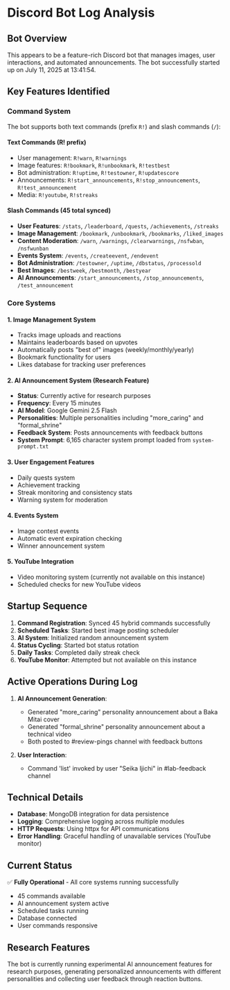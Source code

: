 # Discord Bot Log Analysis

## Bot Overview
This appears to be a feature-rich Discord bot that manages images, user interactions, and automated announcements. The bot successfully started up on July 11, 2025 at 13:41:54.

## Key Features Identified

### Command System
The bot supports both text commands (prefix `R!`) and slash commands (`/`):

#### Text Commands (R! prefix)
- User management: `R!warn`, `R!warnings` 
- Image features: `R!bookmark`, `R!unbookmark`, `R!testbest`
- Bot administration: `R!uptime`, `R!testowner`, `R!updatescore`
- Announcements: `R!start_announcements`, `R!stop_announcements`, `R!test_announcement`
- Media: `R!youtube`, `R!streaks`

#### Slash Commands (45 total synced)
- **User Features**: `/stats`, `/leaderboard`, `/quests`, `/achievements`, `/streaks`
- **Image Management**: `/bookmark`, `/unbookmark`, `/bookmarks`, `/liked_images`
- **Content Moderation**: `/warn`, `/warnings`, `/clearwarnings`, `/nsfwban`, `/nsfwunban`
- **Events System**: `/events`, `/createevent`, `/endevent`
- **Bot Administration**: `/testowner`, `/uptime`, `/dbstatus`, `/processold`
- **Best Images**: `/bestweek`, `/bestmonth`, `/bestyear`
- **AI Announcements**: `/start_announcements`, `/stop_announcements`, `/test_announcement`

### Core Systems

#### 1. Image Management System
- Tracks image uploads and reactions
- Maintains leaderboards based on upvotes
- Automatically posts "best of" images (weekly/monthly/yearly)
- Bookmark functionality for users
- Likes database for tracking user preferences

#### 2. AI Announcement System (Research Feature)
- **Status**: Currently active for research purposes
- **Frequency**: Every 15 minutes
- **AI Model**: Google Gemini 2.5 Flash
- **Personalities**: Multiple personalities including "more_caring" and "formal_shrine"
- **Feedback System**: Posts announcements with feedback buttons
- **System Prompt**: 6,165 character system prompt loaded from `system-prompt.txt`

#### 3. User Engagement Features
- Daily quests system
- Achievement tracking
- Streak monitoring and consistency stats
- Warning system for moderation

#### 4. Events System
- Image contest events
- Automatic event expiration checking
- Winner announcement system

#### 5. YouTube Integration
- Video monitoring system (currently not available on this instance)
- Scheduled checks for new YouTube videos

## Startup Sequence
1. **Command Registration**: Synced 45 hybrid commands successfully
2. **Scheduled Tasks**: Started best image posting scheduler
3. **AI System**: Initialized random announcement system
4. **Status Cycling**: Started bot status rotation
5. **Daily Tasks**: Completed daily streak check
6. **YouTube Monitor**: Attempted but not available on this instance

## Active Operations During Log
1. **AI Announcement Generation**: 
   - Generated "more_caring" personality announcement about a Baka Mitai cover
   - Generated "formal_shrine" personality announcement about a technical video
   - Both posted to #review-pings channel with feedback buttons

2. **User Interaction**:
   - Command 'list' invoked by user "Seika Ijichi" in #lab-feedback channel

## Technical Details
- **Database**: MongoDB integration for data persistence
- **Logging**: Comprehensive logging across multiple modules
- **HTTP Requests**: Using httpx for API communications
- **Error Handling**: Graceful handling of unavailable services (YouTube monitor)

## Current Status
✅ **Fully Operational** - All core systems running successfully
- 45 commands available
- AI announcement system active
- Scheduled tasks running
- Database connected
- User commands responsive

## Research Features
The bot is currently running experimental AI announcement features for research purposes, generating personalized announcements with different personalities and collecting user feedback through reaction buttons.